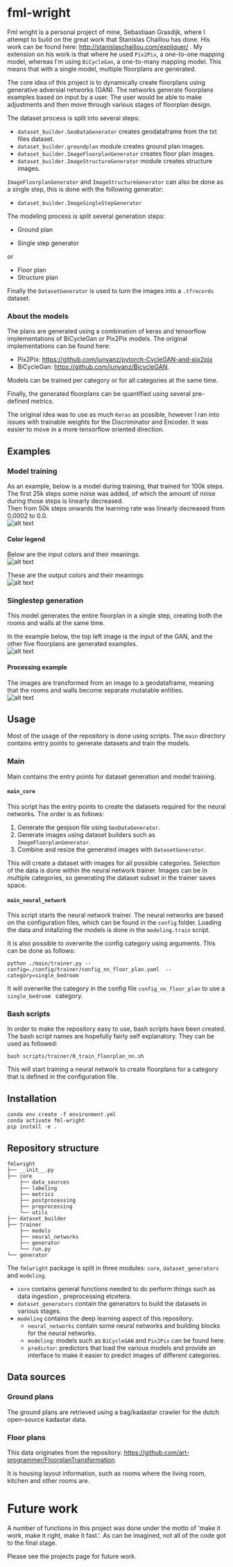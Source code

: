 # fml-wright

Fml wright is a personal project of mine, Sebastiaan Grasdijk, where I attempt to build on the
 great work that Stanislas Chaillou has done. His work can be found here: http://stanislaschaillou.com/expliquer/ .
My extension on his work is that where he used `Pix2Pix`, a one-to-one mapping model, whereas I'm
 using `BiCycleGan`, a one-to-many mapping model. This means that with a single model, multiple floorplans are generated.

The core idea of this project is to dynamically create floorplans using generative adversial
 networks (GAN). The networks generate floorplans examples based on input by a user. The user
  would be able to make adjustments and then move through various stages of floorplan design.

The dataset process is split into several steps:
* `dataset_builder.GeoDataGenerator` creates geodataframe from the txt files dataset.
* `dataset_builder.groundplan` module creates ground plan images.
* `dataset_builder.ImageFloorplanGenerator` creates floor plan images.
* `dataset_builder.ImageStructureGenerator` module creates structure images.

`ImageFloorplanGenerator` and `ImageStructureGenerator` can also be done as a single step, this
 is done with the following generator:
* `dataset_builder.ImageSingleStepGenerator`

The modeling process is split several generation steps:
* Ground plan

* Single step generator

or
* Floor plan
* Structure plan

Finally the `DatasetGenerator` is used to turn the images into a `.tfrecords` dataset.

### About the models

The plans are generated using a combination of keras and tensorflow implementations of
 BiCycleGan or Pix2Pix
 models.
The original implementations can be found here:
* Pix2Pix: https://github.com/junyanz/pytorch-CycleGAN-and-pix2pix
* BiCycleGan: https://github.com/junyanz/BicycleGAN.

Models can be trained per category or for all categories at the same time.

Finally, the generated floorplans can be quantified using several pre-defined metrics.

The original idea was to use as much `Keras` as possible, however I ran into issues with
 trainable weights for the Discriminator and Encoder. It was easier to move in a more tensorflow
  oriented direction.

## Examples
### Model training
As an example, below is a model during training, that trained for 100k steps.  
The first 25k steps some noise was added, of which the amount of noise during those steps is linearly decreased.  
Then from 50k steps onwards the learning rate was linearly decreased from 0.0002 to 0.0.  
![alt text](./readme_images/model_training_example.gif "Generated image postprocessing
 example")

#### Color legend
Below are the input colors and their meanings.  
![alt text](./readme_images/color_legend_input.png "Input color per category.")

These are the output colors and their meanings:  
![alt text](./readme_images/color_legend_output.png "Output color per category.")

###  Singlestep generation
This model generates the entire floorplan in a single step, creating both the rooms and walls at
 the same time.

 In the example below, the top left image is the input of the GAN, and the other five floorplans
  are generated examples.  
![alt text](./readme_images/singlestep_generator_example.png "Generator example")

#### Processing example
The images are transformed from an image to a geodataframe, meaning that the rooms and
 walls become separate mutatable entities.  
![alt text](./readme_images/singlestep_processing_example.png "Generated image postprocessing
 example")

## Usage
Most of the usage of the repository is done using scripts. The `main` directory contains entry
 points to generate datasets and train the models.

### Main
Main contains the entry points for dataset generation and model training.

#### `main_core`
This script has the entry points to create the datasets required for the neural networks. The
 order is as follows:

 1) Generate the geojson file using `GeoDataGenerator`.
 2) Generate images using dataset builders such as `ImageFloorplanGenerator`.
 3) Combine and resize the generated images with `DatasetGenerator`.

This will create a dataset with images for all possible categories. Selection of the data is done
 within the neural network trainer. Images can be in multiple categories, so generating the
  dataset subset in the trainer saves space.

#### `main_neural_network`
This script starts the neural network trainer. The neural networks are based on the configuration
 files, which can be found in the `config` folder. Loading the data and initalizing the models is
  done in the `modeling.train` script.

 It is also possible to overwrite the config category using arguments. This can be done as follows:

 ```shell script
python ./main/trainer.py --config=./config/trainer/config_nn_floor_plan.yaml  --category=single_bedroom
```

It will overwrite the category in the config file `config_nn_floor_plan` to use a `single_bedroom
` category.

### Bash scripts
In order to make the repository easy to use, bash scripts have been created. The bash script
 names are hopefully fairly self explanatory. They can be used as followed:

```shell script
bash scripts/trainer/0_train_floorplan_nn.sh
```
This will start training a neural network to create floorplans for a category that is defined in
 the configuration file.

## Installation
```shell script
conda env create -f environment.yml
conda activate fml-wright
pip install -e .
```

## Repository structure
```shell script
fmlwright
├── __init__.py
├── core
    ├── data_sources
    ├── labeling
    ├── metrics
    ├── postprocessing
    ├── preprocessing
    └── utils
├── dataset_builder
├── trainer
    ├── models
    ├── neural_networks
    ├── generator
    └── run.py
└── generator

```
The `fmlwright` package is split in three modules: `core`, `dataset_generators` and `modeling`.
* `core` contains general functions needed to do perform things such as data ingestion
, preprocessing etcetera.
* `dataset_generators` contain the generators to build the datasets in various stages.
* `modeling` contains the deep learning aspect of this repository.
    * `neural_networks` contain some neural networks and building blocks for the neural networks.
    * `modeling`: models such as `BiCycleGAN` and `Pix2Pix` can be found here.
    * `predictor`: predictors that load the various models and provide an interface to make it
     easier to predict images of different categories.

## Data sources
### Ground plans
The ground plans are retrieved using a bag/kadastar crawler for the dutch open-source kadastar data.

### Floor plans
This data originates from the repository: https://github.com/art-programmer/FloorplanTransformation.

It is housing layout information, such as rooms where the living room, kitchen and other rooms are.

# Future work
A number of functions in this project was done under the motto of 'make it work, make it right, make
 it fast.'. As can be imagined, not all of the code got to the final stage.

Please see the projects page for future work.
